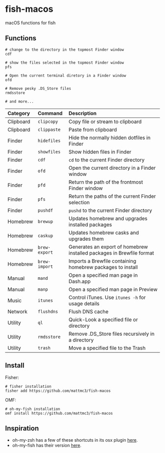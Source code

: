 # fish-macos

macOS functions for fish

## Functions

```fish
# change to the directory in the topmost Finder window
cdf

# show the files selected in the topmost Finder window
pfs

# Open the current terminal diretory in a Finder window
ofd

# Remove pesky .DS_Store files
rmdsstore

# and more...
```

| Category  | Command       | Description                                                           |
|:----------|:--------------|:----------------------------------------------------------------------|
| Clipboard | `clipcopy`    | Copy file or stream to clipboard                                      |
| Clipboard | `clippaste`   | Paste from clipboard                                                  |
| Finder    | `hidefiles`   | Hide the normally hidden dotfiles in Finder                           |
| Finder    | `showfiles`   | Show hidden files in Finder                                           |
| Finder    | `cdf`         | `cd` to the current Finder directory                                  |
| Finder    | `ofd`         | Open the current directory in a Finder window                         |
| Finder    | `pfd`         | Return the path of the frontmost Finder window                        |
| Finder    | `pfs`         | Return the paths of the current Finder selection                      |
| Finder    | `pushdf`      | `pushd` to the current Finder directory                               |
| Homebrew  | `brewup`      | Updates homebrew and upgrades installed packages                      |
| Homebrew  | `caskup`      | Updates homebrew casks and upgrades them                              |
| Homebrew  | `brew-export` | Generates an export of homebrew installed packages in Brewfile format |
| Homebrew  | `brew-import` | Imports a Brewfile containing homebrew packages to install            |
| Manual    | `mand`        | Open a specified man page in Dash.app                                 |
| Manual    | `manp`        | Open a specified man page in Preview                                  |
| Music     | `itunes`      | Control iTunes. Use `itunes -h` for usage details                     |
| Network   | `flushdns`    | Flush DNS cache                                                       |
| Utility   | `ql`          | Quick-Look a specified file or directory                              |
| Utility   | `rmdsstore`   | Remove .DS\_Store files recursively in a directory                    |
| Utility   | `trash`       | Move a specified file to the Trash                                    |

## Install

Fisher:

```shell
# fisher installation
fisher add https://github.com/mattmc3/fish-macos
```

OMF:

```shell
# oh-my-fish installation
omf install https://github.com/mattmc3/fish-macos
```

## Inspiration

- oh-my-zsh has a few of these shortcuts in its osx plugin [here][omz-osx].
- oh-my-fish has their version [here][omf-osx].


[omz-osx]: https://github.com/robbyrussell/oh-my-zsh/blob/master/plugins/osx/osx.plugin.zsh
[omf-osx]: https://github.com/oh-my-fish/plugin-osx
